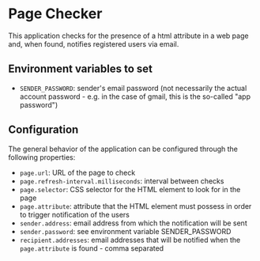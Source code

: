 # Page Checker
This application checks for the presence of a html attribute in a web page and, when found, notifies registered users via email.

## Environment variables to set
- `SENDER_PASSWORD`: sender's email password (not necessarily the actual account password - e.g. in the case of gmail, this is the so-called "app password")

## Configuration
The general behavior of the application can be configured through the following properties:
- `page.url`: URL of the page to check
- `page.refresh-interval.milliseconds`: interval between checks
- `page.selector`: CSS selector for the HTML element to look for in the page
- `page.attribute`: attribute that the HTML element must possess in order to trigger notification of the users
- `sender.address`: email address from which the notification will be sent
- `sender.password`: see environment variable SENDER_PASSWORD
- `recipient.addresses`: email addresses that will be notified when the `page.attribute` is found - comma separated

